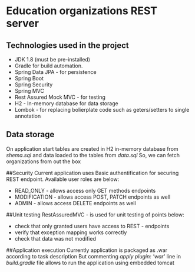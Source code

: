 # Education organizations REST server 


## Technologies used in the project

* JDK 1.8 (must be pre-installed)
* Gradle for build automation.
* Spring Data JPA - for persistence
* Spring Boot 
* Spring Security 
* Spring MVC
* Rest Assured Mock MVC - for testing
* H2 - In-memory database for data storage
* Lombok - for replacing bolierplate code such as geters/setters to single annotation


## Data storage
On application start tables are created in H2 in-memory database from *shema.sql* and data loaded to the tables from *data.sql*
So, we can fetch organizations from out the box

##Security 
Current application uses Basic authentification for securing REST endpoint.
Available user roles are below:

* READ_ONLY - allows access only GET methods endpoints
* MODIFICATION - allows access POST, PATCH endpoints as well
* ADMIN - allows access DELETE endpoints as well

##Unit testing
RestAssuredMVC - is used for unit testing of points below:
* check that only granted users have access to REST - endpoints
* verify that exception mapping works correctly
* check that data was not modified

##Application execution
Currently application is packaged as .war according to task description
But commenting *apply plugin: 'war'* line in *build.gradle* file allows to run the application using embedded tomcat
  






 


  
 



